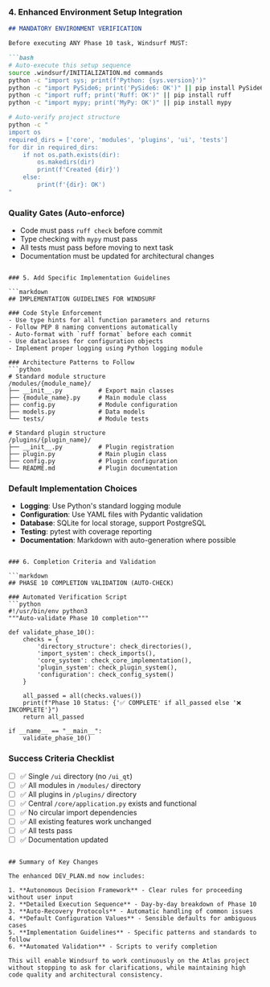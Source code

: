 
### 4. Enhanced Environment Setup Integration

```markdown
## MANDATORY ENVIRONMENT VERIFICATION

Before executing ANY Phase 10 task, Windsurf MUST:

```bash
# Auto-execute this setup sequence
source .windsurf/INITIALIZATION.md commands
python -c "import sys; print(f'Python: {sys.version}')"
python -c "import PySide6; print('PySide6: OK')" || pip install PySide6
python -c "import ruff; print('Ruff: OK')" || pip install ruff
python -c "import mypy; print('MyPy: OK')" || pip install mypy

# Auto-verify project structure
python -c "
import os
required_dirs = ['core', 'modules', 'plugins', 'ui', 'tests']
for dir in required_dirs:
    if not os.path.exists(dir):
        os.makedirs(dir)
        print(f'Created {dir}')
    else:
        print(f'{dir}: OK')
"
```

### Quality Gates (Auto-enforce)
- Code must pass `ruff check` before commit
- Type checking with `mypy` must pass
- All tests must pass before moving to next task
- Documentation must be updated for architectural changes
```

### 5. Add Specific Implementation Guidelines

```markdown
## IMPLEMENTATION GUIDELINES FOR WINDSURF

### Code Style Enforcement
- Use type hints for all function parameters and returns
- Follow PEP 8 naming conventions automatically
- Auto-format with `ruff format` before each commit
- Use dataclasses for configuration objects
- Implement proper logging using Python logging module

### Architecture Patterns to Follow
```python
# Standard module structure
/modules/{module_name}/
├── __init__.py          # Export main classes
├── {module_name}.py     # Main module class  
├── config.py            # Module configuration
├── models.py            # Data models
└── tests/               # Module tests

# Standard plugin structure  
/plugins/{plugin_name}/
├── __init__.py          # Plugin registration
├── plugin.py            # Main plugin class
├── config.py            # Plugin configuration
└── README.md            # Plugin documentation
```

### Default Implementation Choices
- **Logging**: Use Python's standard logging module
- **Configuration**: Use YAML files with Pydantic validation
- **Database**: SQLite for local storage, support PostgreSQL
- **Testing**: pytest with coverage reporting
- **Documentation**: Markdown with auto-generation where possible
```

### 6. Completion Criteria and Validation

```markdown
## PHASE 10 COMPLETION VALIDATION (AUTO-CHECK)

### Automated Verification Script
```python
#!/usr/bin/env python3
"""Auto-validate Phase 10 completion"""

def validate_phase_10():
    checks = {
        'directory_structure': check_directories(),
        'import_system': check_imports(), 
        'core_system': check_core_implementation(),
        'plugin_system': check_plugin_system(),
        'configuration': check_config_system()
    }
    
    all_passed = all(checks.values())
    print(f"Phase 10 Status: {'✅ COMPLETE' if all_passed else '❌ INCOMPLETE'}")
    return all_passed

if __name__ == "__main__":
    validate_phase_10()
```

### Success Criteria Checklist
- [ ] ✅ Single `/ui` directory (no `/ui_qt`)
- [ ] ✅ All modules in `/modules/` directory
- [ ] ✅ All plugins in `/plugins/` directory  
- [ ] ✅ Central `/core/application.py` exists and functional
- [ ] ✅ No circular import dependencies
- [ ] ✅ All existing features work unchanged
- [ ] ✅ All tests pass
- [ ] ✅ Documentation updated
```

## Summary of Key Changes

The enhanced DEV_PLAN.md now includes:

1. **Autonomous Decision Framework** - Clear rules for proceeding without user input
2. **Detailed Execution Sequence** - Day-by-day breakdown of Phase 10
3. **Auto-Recovery Protocols** - Automatic handling of common issues
4. **Default Configuration Values** - Sensible defaults for ambiguous cases
5. **Implementation Guidelines** - Specific patterns and standards to follow
6. **Automated Validation** - Scripts to verify completion

This will enable Windsurf to work continuously on the Atlas project without stopping to ask for clarifications, while maintaining high code quality and architectural consistency.
